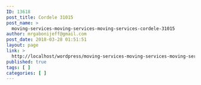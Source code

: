 ```yaml
---
ID: 13618
post_title: Cordele 31015
post_name: >
  moving-services-moving-services-moving-services-cordele-31015
author: mrgabonijeff@gmail.com
post_date: 2018-03-28 01:51:51
layout: page
link: >
  http://localhost/wordpress/moving-services-moving-services-moving-services-cordele-31015/
published: true
tags: [ ]
categories: [ ]
---
```

